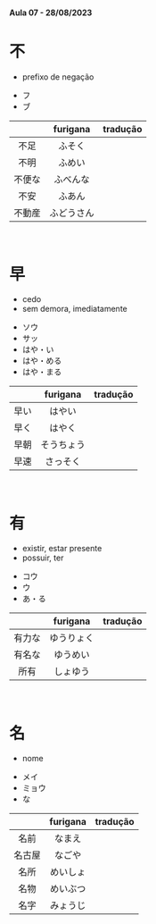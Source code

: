 #### Aula 07 - 28/08/2023


# 不
- prefixo de negação

<ul><li>フ</li><li>ブ</li></ul>

|  | furigana | tradução |
|:---:|:---:|:---:|
| 不足 | ふそく |  |
| 不明 | ふめい |  |
| 不便な | ふべんな |  |
| 不安 | ふあん |  |
| 不動産 | ふどうさん |  |

<br>


# 早
<ul><li>cedo</li><li>sem demora, imediatamente</li></ul>

<ul><li>ソウ</li><li>サッ</li><li>はや・い</li><li>はや・める</li><li>はや・まる</li></ul>

|  | furigana | tradução |
|:---:|:---:|:---:|
| 早い | はやい |  |
| 早く | はやく |  |
| 早朝 | そうちょう |  |
| 早速 | さっそく |  |

<br>


# 有
<ul><li>existir, estar presente</li><li>possuir, ter</li></ul>

<ul><li>コウ</li><li>ウ</li><li>あ・る</li></ul>

|  | furigana | tradução |
|:---:|:---:|:---:|
| 有力な | ゆうりょく |  |
| 有名な | ゆうめい |  |
| 所有 | しょゆう |  |

<br>


# 名
- nome

<ul><li>メイ</li><li>ミョウ</li><li>な</li></ul>

|  | furigana | tradução |
|:---:|:---:|:---:|
| 名前 | なまえ |  |
| 名古屋 | なごや |  |
| 名所 | めいしょ |  |
| 名物 | めいぶつ |  |
| 名字 | みょうじ |  |